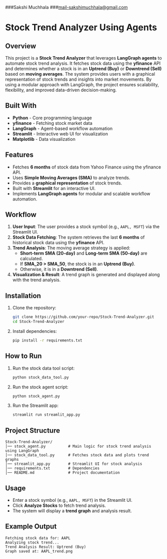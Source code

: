###Sakshi Muchhala
###mail-sakshimuchhala@gmail.com

# Stock Trend Analyzer Using Agents

## Overview
This project is a **Stock Trend Analyzer** that leverages **LangGraph agents** to automate stock trend analysis. It fetches stock data using the **yfinance** API and determines whether a stock is in an **Uptrend (Buy)** or **Downtrend (Sell)** based on **moving averages**. The system provides users with a graphical representation of stock trends and insights into market movements. By using a modular approach with LangGraph, the project ensures scalability, flexibility, and improved data-driven decision-making.

## Built With
- **Python** - Core programming language
- **yfinance** - Fetching stock market data
- **LangGraph** - Agent-based workflow automation
- **Streamlit** - Interactive web UI for visualization
- **Matplotlib** - Data visualization

## Features
- Fetches **6 months** of stock data from Yahoo Finance using the yfinance API.
- Uses **Simple Moving Averages (SMA)** to analyze trends.
- Provides a **graphical representation** of stock trends.
- Built with **Streamlit** for an interactive UI.
- Implements **LangGraph agents** for modular and scalable workflow automation.

## Workflow
1. **User Input**: The user provides a stock symbol (e.g., `AAPL, MSFT`) via the Streamlit UI.
2. **Stock Data Fetching**: The system retrieves the last **6 months** of historical stock data using the **yfinance** API.
3. **Trend Analysis**: The moving average strategy is applied:
   - **Short-term SMA (20-day)** and **Long-term SMA (50-day)** are calculated.
   - If **SMA_20 > SMA_50**, the stock is in an **Uptrend (Buy)**.
   - Otherwise, it is in a **Downtrend (Sell)**.
4. **Visualization & Result**: A trend graph is generated and displayed along with the trend analysis.

## Installation
1. Clone the repository:
   ```bash
   git clone https://github.com/your-repo/Stock-Trend-Analyzer.git
   cd Stock-Trend-Analyzer
   ```
2. Install dependencies:
   ```bash
   pip install -r requirements.txt
   ```

## How to Run
1. Run the stock data tool script:
   ```bash
   python stock_data_tool.py
   ```
2. Run the stock agent script:
   ```bash
   python stock_agent.py
   ```
3. Run the Streamlit app:
   ```bash
   streamlit run streamlit_app.py
   ```

## Project Structure
```
Stock-Trend-Analyzer/
│── stock_agent.py          # Main logic for stock trend analysis using LangGraph
│── stock_data_tool.py      # Fetches stock data and plots trend graphs
│── streamlit_app.py        # Streamlit UI for stock analysis
│── requirements.txt        # Dependencies
│── README.md               # Project documentation
```

## Usage
- Enter a stock symbol (e.g., `AAPL, MSFT`) in the Streamlit UI.
- Click **Analyze Stocks** to fetch trend analysis.
- The system will display a **trend graph** and analysis result.

## Example Output
```
Fetching stock data for: AAPL
Analyzing stock trend...
Trend Analysis Result: Uptrend (Buy)
Graph saved at: AAPL_trend.png
```


